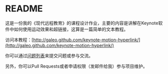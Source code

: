 # README

这是一份我的《现代远程教育》的课程设计作业，主要的内容是讲解在Keynote软件中如何使用运动效果和超链接，这算是一篇简单的文本教程。

访问本教程：[http://galeo.github.com/keynote-motion-hyperlink/](http://galeo.github.com/keynote-motion-hyperlink/)

你可以通过[问题列表](https://github.com/galeo/keynote-motion-hyperlink/issues)来提交问题或参与交流。

另外，你可以Pull Requests或者申请权限（发邮件给我）参与项目维护。
